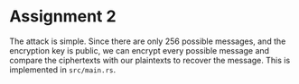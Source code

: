 Assignment 2
============

The attack is simple. Since there are only 256 possible messages, and the
encryption key is public, we can encrypt every possible message and compare
the ciphertexts with our plaintexts to recover the message. This is
implemented in `src/main.rs`.
